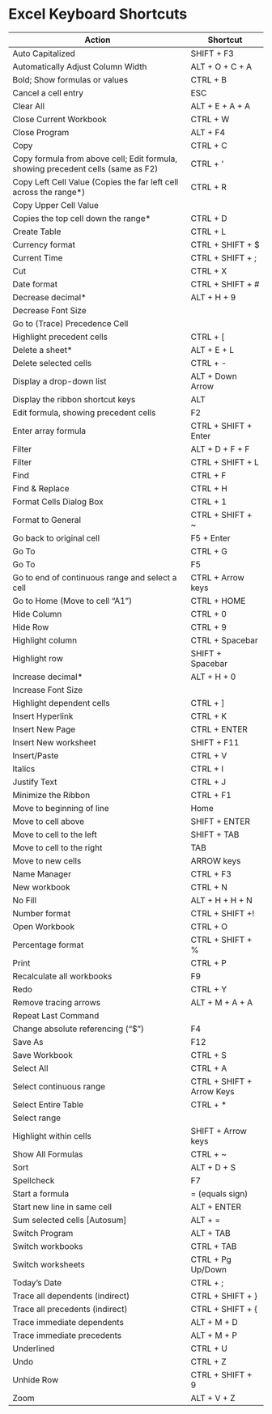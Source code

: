 # Excel Keyboard Shortcuts

| Action | Shortcut |  
| --- | --- |  
| Auto Capitalized|SHIFT + F3|  
| Automatically Adjust Column Width|ALT + O + C + A|  
| Bold; Show formulas or values |CTRL + B |  
| Cancel a cell entry|ESC |  
| Clear All|ALT + E + A + A|  
| Close Current Workbook|CTRL + W|  
| Close Program|ALT + F4 |  
| Copy|CTRL + C |  
| Copy formula from above cell; Edit formula, showing precedent cells (same as F2)|CTRL + ‘ |  
| Copy Left Cell Value (Copies the far left cell across the range*)|CTRL + R|  
| Copy Upper Cell Value |  
| Copies the top cell down the range*|CTRL + D |  
| Create Table|CTRL + L|  
| Currency format|CTRL + SHIFT + $ |  
| Current Time|CTRL + SHIFT + ;|  
| Cut|CTRL + X |  
| Date format|CTRL + SHIFT + # |  
| Decrease decimal*|ALT + H + 9 |  
| Decrease Font Size|  
| Go to (Trace) Precedence Cell|  
| Highlight precedent cells|CTRL + [|  
| Delete a sheet*|ALT + E + L |  
| Delete selected cells|CTRL + - |  
| Display a drop-down list|ALT + Down Arrow |  
| Display the ribbon shortcut keys|ALT |  
| Edit formula, showing precedent cells|F2 |  
| Enter array formula|CTRL + SHIFT + Enter |  
| Filter |ALT + D + F + F|  
| Filter|CTRL + SHIFT + L|  
| Find|CTRL + F|  
| Find & Replace|CTRL + H|  
| Format Cells Dialog Box |CTRL + 1|  
| Format to General|CTRL + SHIFT + ~|  
| Go back to original cell|F5 + Enter |  
| Go To|CTRL + G|  
| Go To|F5|  
| Go to end of continuous range and select a cell|CTRL + Arrow keys |  
| Go to Home (Move to cell “A1”)|CTRL + HOME|  
| Hide Column|CTRL + 0|  
| Hide Row|CTRL + 9|  
| Highlight column|CTRL + Spacebar |  
| Highlight row|SHIFT + Spacebar |  
| Increase decimal*|ALT + H + 0 |  
| Increase Font Size|  
| Highlight dependent cells|CTRL + ]|  
| Insert Hyperlink|CTRL + K|  
| Insert New Page|CTRL + ENTER|  
| Insert New worksheet|SHIFT + F11 |  
| Insert/Paste|CTRL + V|  
| Italics|CTRL + I|  
| Justify Text|CTRL + J|  
| Minimize the Ribbon|CTRL + F1|  
| Move to beginning of line|Home |  
| Move to cell above|SHIFT + ENTER |  
| Move to cell to the left|SHIFT + TAB |  
| Move to cell to the right|TAB |  
| Move to new cells|ARROW keys |  
| Name Manager|CTRL + F3|  
| New workbook|CTRL + N |  
| No Fill|ALT + H + H + N|  
| Number format|CTRL + SHIFT +! |  
| Open Workbook|CTRL + O|  
| Percentage format|CTRL + SHIFT + % |  
| Print|CTRL + P|  
| Recalculate all workbooks|F9 |  
| Redo|CTRL + Y |  
| Remove tracing arrows|ALT + M + A + A |  
| Repeat Last Command|  
| Change absolute referencing (“$”)|F4|  
| Save As|F12|  
| Save Workbook|CTRL + S |  
| Select All|CTRL + A |  
| Select continuous range|CTRL + SHIFT + Arrow Keys|  
| Select Entire Table|CTRL + *|  
| Select range|  
| Highlight within cells|SHIFT + Arrow keys |  
| Show All Formulas|CTRL + ~|  
| Sort|ALT + D + S|  
| Spellcheck|F7|  
| Start a formula|= (equals sign) |  
| Start new line in same cell|ALT + ENTER |  
| Sum selected cells [Autosum]|ALT + =|  
| Switch Program|ALT + TAB |  
| Switch workbooks|CTRL + TAB |  
| Switch worksheets|CTRL + Pg Up/Down|  
| Today’s Date|CTRL + ;|  
| Trace all dependents (indirect)|CTRL + SHIFT + } |  
| Trace all precedents (indirect)|CTRL + SHIFT + { |  
| Trace immediate dependents|ALT + M + D |  
| Trace immediate precedents|ALT + M + P |  
| Underlined|CTRL + U|  
| Undo|CTRL + Z |  
| Unhide Row|CTRL + SHIFT + 9 |  
| Zoom|ALT + V + Z|  

